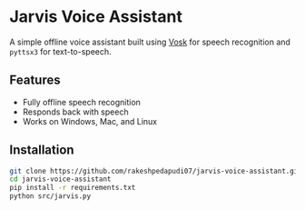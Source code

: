 # Jarvis Voice Assistant

A simple offline voice assistant built using [Vosk](https://alphacephei.com/vosk/) for speech recognition and `pyttsx3` for text-to-speech.

## Features
- Fully offline speech recognition
- Responds back with speech
- Works on Windows, Mac, and Linux

## Installation
```bash
git clone https://github.com/rakeshpedapudi07/jarvis-voice-assistant.git
cd jarvis-voice-assistant
pip install -r requirements.txt
python src/jarvis.py

